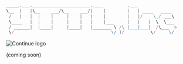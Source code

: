 
```typescript
_____.___.______________________.____         .___               
\__  |   |\__    ___/\__    ___/|    |        |   | ____   ____  
 /   |   |  |    |     |    |   |    |        |   |/    \_/ ___\ 
 \____   |  |    |     |    |   |    |___     |   |   |  \  \___ 
 / ______|  |____|     |____|   |_______ \ /\ |___|___|  /\___  >
 \/                                     \/ )/          \/     \/ 

```

![Continue logo](https://i.imgur.com/46BCzoC.png)


(coming soon)


